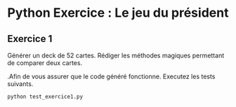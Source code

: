 # Python Exercice : Le jeu du président

## Exercice 1
Générer un deck de 52 cartes.
Rédiger les méthodes magiques permettant de comparer deux cartes.

.Afin de vous assurer que le code généré fonctionne. Executez
 les tests suivants. 
 
 `python test_exercice1.py`

